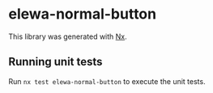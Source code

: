 # elewa-normal-button

This library was generated with [Nx](https://nx.dev).

## Running unit tests

Run `nx test elewa-normal-button` to execute the unit tests.
